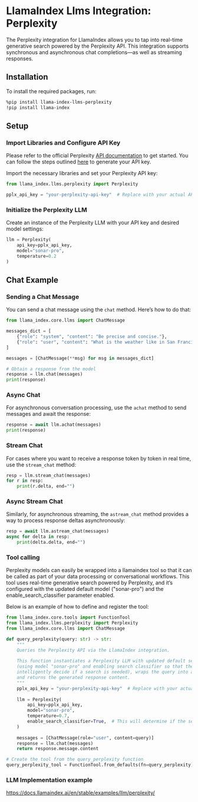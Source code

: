# LlamaIndex Llms Integration: Perplexity

The Perplexity integration for LlamaIndex allows you to tap into real-time generative search powered by the Perplexity API. This integration supports synchronous and asynchronous chat completions—as well as streaming responses.


## Installation

To install the required packages, run:

```bash
%pip install llama-index-llms-perplexity
!pip install llama-index
```

## Setup

### Import Libraries and Configure API Key

Please refer to the official Perplexity [API documentation](https://docs.perplexity.ai/home) to get started. You can follow the steps outlined [here](https://docs.perplexity.ai/guides/getting-started) to generate your API key. 

Import the necessary libraries and set your Perplexity API key:

```python
from llama_index.llms.perplexity import Perplexity

pplx_api_key = "your-perplexity-api-key"  # Replace with your actual API key
```

### Initialize the Perplexity LLM

Create an instance of the Perplexity LLM with your API key and desired model settings:

```python
llm = Perplexity(
    api_key=pplx_api_key, 
    model="sonar-pro", 
    temperature=0.2
)
```

## Chat Example

### Sending a Chat Message

You can send a chat message using the `chat` method. Here’s how to do that:

```python
from llama_index.core.llms import ChatMessage

messages_dict = [
    {"role": "system", "content": "Be precise and concise."},
    {"role": "user", "content": "What is the weather like in San Francisco today?"},
]

messages = [ChatMessage(**msg) for msg in messages_dict]

# Obtain a response from the model
response = llm.chat(messages)
print(response)
```

### Async Chat

For asynchronous conversation processing, use the `achat` method to send messages and await the response:

```python
response = await llm.achat(messages)
print(response)
```

### Stream Chat

For cases where you want to receive a response token by token in real time, use the `stream_chat` method:

```python
resp = llm.stream_chat(messages)
for r in resp:
    print(r.delta, end="")
```

### Async Stream Chat

Similarly, for asynchronous streaming, the `astream_chat` method provides a way to process response deltas asynchronously:

```python
resp = await llm.astream_chat(messages)
async for delta in resp:
    print(delta.delta, end="")
```


### Tool calling 

Perplexity models can easily be wrapped into a llamaindex tool so that it can be called as part of your data processing or conversational workflows. This tool uses real-time generative search powered by Perplexity, and it’s configured with the updated default model ("sonar-pro") and the enable_search_classifier parameter enabled.

Below is an example of how to define and register the tool:

```python
from llama_index.core.tools import FunctionTool
from llama_index.llms.perplexity import Perplexity
from llama_index.core.llms import ChatMessage

def query_perplexity(query: str) -> str:
    """
    Queries the Perplexity API via the LlamaIndex integration.
    
    This function instantiates a Perplexity LLM with updated default settings
    (using model "sonar-pro" and enabling search classifier so that the API can 
    intelligently decide if a search is needed), wraps the query into a ChatMessage,
    and returns the generated response content.
    """
    pplx_api_key = "your-perplexity-api-key"  # Replace with your actual API key
    
    llm = Perplexity(
        api_key=pplx_api_key,
        model="sonar-pro",
        temperature=0.7,
        enable_search_classifier=True,  # This will determine if the search component is necessary in this particular context
    )
    
    messages = [ChatMessage(role="user", content=query)]
    response = llm.chat(messages)
    return response.message.content

# Create the tool from the query_perplexity function
query_perplexity_tool = FunctionTool.from_defaults(fn=query_perplexity)
```

### LLM Implementation example

https://docs.llamaindex.ai/en/stable/examples/llm/perplexity/

